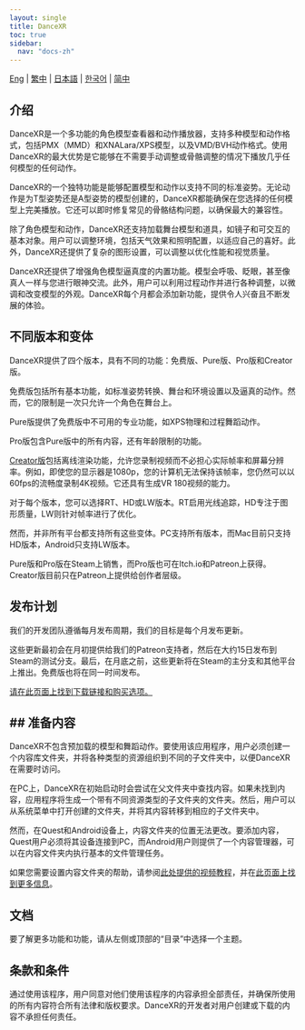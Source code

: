 ```yaml
---
layout: single
title: DanceXR
toc: true
sidebar:
  nav: "docs-zh"
---
```

[Eng](/dancexr/index) | [繁中](/tw/dancexr/index) | [日本語](/jp/dancexr/index) | [한국어](/kr/dancexr/index) | [简中](/zh/dancexr/index)


## 介绍

DanceXR是一个多功能的角色模型查看器和动作播放器，支持多种模型和动作格式，包括PMX（MMD）和XNALara/XPS模型，以及VMD/BVH动作格式。使用DanceXR的最大优势是它能够在不需要手动调整或骨骼调整的情况下播放几乎任何模型的任何动作。

DanceXR的一个独特功能是能够配置模型和动作以支持不同的标准姿势。无论动作是为T型姿势还是A型姿势的模型创建的，DanceXR都能确保在您选择的任何模型上完美播放。它还可以即时修复常见的骨骼结构问题，以确保最大的兼容性。

除了角色模型和动作，DanceXR还支持加载舞台模型和道具，如镜子和可交互的基本对象。用户可以调整环境，包括天气效果和照明配置，以适应自己的喜好。此外，DanceXR还提供了复杂的图形设置，可以调整以优化性能和视觉质量。

DanceXR还提供了增强角色模型逼真度的内置功能。模型会呼吸、眨眼，甚至像真人一样与您进行眼神交流。此外，用户可以利用过程动作并进行各种调整，以微调和改变模型的外观。DanceXR每个月都会添加新功能，提供令人兴奋且不断发展的体验。

## 不同版本和变体

DanceXR提供了四个版本，具有不同的功能：免费版、Pure版、Pro版和Creator版。

免费版包括所有基本功能，如标准姿势转换、舞台和环境设置以及逼真的动作。然而，它的限制是一次只允许一个角色在舞台上。

Pure版提供了免费版中不可用的专业功能，如XPS物理和过程舞蹈动作。

Pro版包含Pure版中的所有内容，还有年龄限制的功能。

[Creator版](/dancexr/creator.md)包括离线渲染功能，允许您录制视频而不必担心实际帧率和屏幕分辨率。例如，即使您的显示器是1080p，您的计算机无法保持该帧率，您仍然可以以60fps的流畅度录制4K视频。它还具有生成VR 180视频的能力。

对于每个版本，您可以选择RT、HD或LW版本。RT启用光线追踪，HD专注于图形质量，LW则针对帧率进行了优化。

然而，并非所有平台都支持所有这些变体。PC支持所有版本，而Mac目前只支持HD版本，Android只支持LW版本。

Pure版和Pro版在Steam上销售，而Pro版也可在Itch.io和Patreon上获得。Creator版目前只在Patreon上提供给创作者层级。

## 发布计划

我们的开发团队遵循每月发布周期，我们的目标是每个月发布更新。

这些更新最初会在月初提供给我们的Patreon支持者，然后在大约15日发布到Steam的测试分支。最后，在月底之前，这些更新将在Steam的主分支和其他平台上推出。免费版也将在同一时间发布。

[请在此页面上找到下载链接和购买选项。](/dancexr/download.md)
## ## 准备内容

DanceXR不包含预加载的模型和舞蹈动作。要使用该应用程序，用户必须创建一个内容库文件夹，并将各种类型的资源组织到不同的子文件夹中，以便DanceXR在需要时访问。

在PC上，DanceXR在初始启动时会尝试在父文件夹中查找内容。如果未找到内容，应用程序将生成一个带有不同资源类型的子文件夹的文件夹。然后，用户可以从系统菜单中打开创建的文件夹，并将其内容转移到相应的子文件夹中。

然而，在Quest和Android设备上，内容文件夹的位置无法更改。要添加内容，Quest用户必须将其设备连接到PC，而Android用户则提供了一个内容管理器，可以在内容文件夹内执行基本的文件管理任务。

如果您需要设置内容文件夹的帮助，请参阅[此处提供的视频教程](https://www.youtube.com/watch?v=kjzxGEd8SqM&list=PLiOnKm2t3bhLV3HcABEs0xjqgrYcmDQcr&index=3)，并在[此页面上找到更多信息](dancexr/preparecontent.md)。

## 文档

要了解更多功能和功能，请从左侧或顶部的“目录”中选择一个主题。

## 条款和条件

通过使用该程序，用户同意对他们使用该程序的内容承担全部责任，并确保所使用的所有内容符合所有法律和版权要求。DanceXR的开发者对用户创建或下载的内容不承担任何责任。
